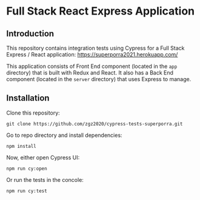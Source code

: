 # Full Stack React Express Application

## Introduction
This repository contains integration tests using Cypress for a Full Stack Express / React application: https://superporra2021.herokuapp.com/
  
This application consists of Front End component (located in the `app` directory) that is built with Redux and React. It also has a Back End component (located in the `server` directory) that uses Express to manage.

## Installation
Clone this repository:
```
git clone https://github.com/zgz2020/cypress-tests-superporra.git
```

Go to repo directory and install dependencies:
```
npm install
```

Now, either open Cypress UI:

```
npm run cy:open
```

Or run the tests in the concole:

```
npm run cy:test
```